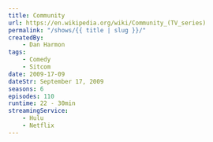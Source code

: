 ```yaml
---
title: Community
url: https://en.wikipedia.org/wiki/Community_(TV_series)
permalink: "/shows/{{ title | slug }}/"
createdBy: 
    - Dan Harmon
tags:
    - Comedy
    - Sitcom
date: 2009-17-09
dateStr: September 17, 2009
seasons: 6
episodes: 110 
runtime: 22 - 30min
streamingService:
    - Hulu
    - Netflix
---
```

